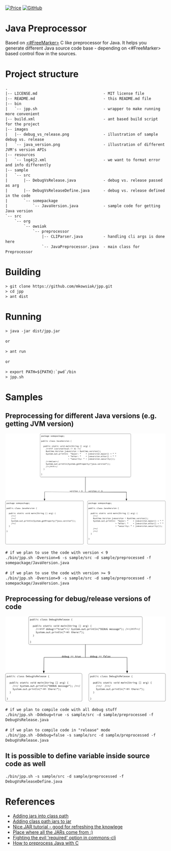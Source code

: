 [![Price](https://img.shields.io/badge/price-FREE-0098f7.svg)](https://github.com/mkowsiak/jpp/blob/master/LICENSE)
[![GitHub](https://img.shields.io/github/license/mashape/apistatus.svg)](https://github.com/mkowsiak/jpp/blob/master/LICENSE)
# Java Preprocessor

Based on [<#FreeMarker>](https://freemarker.apache.org) C like preprocessor for Java. It helps you generate different Java source code base - depending on <#FreeMarker> based control flow in the sources.

# Project structure

    .
	|-- LICENSE.md                             - MIT license file
    |-- README.md                              - this README.md file
    |-- bin
    |   `-- jpp.sh                             - wrapper to make running more convenient
    |-- build.xml                              - ant based build script for the project
	|-- images
	|   |-- debug_vs_release.png               - illustration of sample debug vs. release
	|   `-- java_version.png                   - illustration of different JVM's version APIs
    |-- resources
    |   `-- log4j2.xml                         - we want to format error and info differently
    |-- sample
    |   `-- src
    |       |-- DebugVsRelease.java            - debug vs. release passed as arg
    |       |-- DebugVsReleaseDefine.java      - debug vs. release defined in the code
    |       `-- somepackage
    |           `-- JavaVersion.java           - sample code for getting Java version
    `-- src
        `-- org
            `-- owsiak
                `-- preprocessor
                    |-- CLIParser.java         - handling cli args is done here
                    `-- JavaPreprocessor.java  - main class for Preprocessor

# Building

    > git clone https://github.com/mkowsiak/jpp.git
    > cd jpp
    > ant dist

# Running

    > java -jar dist/jpp.jar

    or

    > ant run

    or

    > export PATH=${PATH}:`pwd`/bin
    > jpp.sh

# Samples

## Preprocessing for different Java versions (e.g. getting JVM version)

<p align="center">
  <img src="https://github.com/mkowsiak/jpp/blob/master/images/java_version.png?raw=true">
</p>

    # if we plan to use the code with version < 9
    ./bin/jpp.sh -Dversion=6 -s sample/src -d sample/preprocessed -f somepackage/JavaVersion.java

    # if we plan to use the code with version >= 9
    ./bin/jpp.sh -Dversion=9 -s sample/src -d sample/preprocessed -f somepackage/JavaVersion.java

## Preprocessing for debug/release versions of code

<p align="center">
  <img src="https://github.com/mkowsiak/jpp/blob/master/images/debug_vs_release.png?raw=true">
</p>

    # if we plan to compile code with all debug stuff
    ./bin/jpp.sh -Ddebug=true -s sample/src -d sample/preprocessed -f DebugVsRelease.java
    
    # if we plan to compile code in "release" mode
    ./bin/jpp.sh -Ddebug=false -s sample/src -d sample/preprocessed -f DebugVsRelease.java

## It is possible to define variable inside source code as well

    ./bin/jpp.sh -s sample/src -d sample/preprocessed -f DebugVsReleaseDefine.java

# References

- [Adding jars into class path](https://alvinalexander.com/blog/post/java/ant-add-all-jars-lib-directory-to-classpath)
- [Adding class path jars to jar](https://stackoverflow.com/questions/7057229/how-to-include-classpath-jars-into-a-jar-in-ant)
- [Nice JAR tutorial - good for refreshing the knowlege](https://www.ibm.com/developerworks/library/j-5things6/index.html)
- [Place where all the JARs come from ;)](http://repo.maven.apache.org/maven2/)
- [Fighting the evil 'required' option in commons-cli](https://stackoverflow.com/questions/36720946/apache-cli-required-options-contradicts-with-help-option)
- [How to preprocess Java with C](https://lyubomyr-shaydariv.github.io/posts/2016-09-06-fun-with-java-and-c-preprocessor/)
